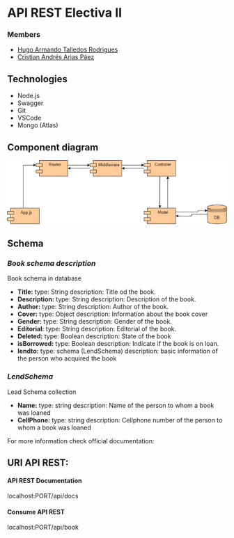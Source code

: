 # API REST Electiva II
### Members
- [Hugo Armando Talledos Rodrigues](https://github.com/HugoTalledos)
- [Cristian Andrés Arias Páez](https://github.com/AriasPaez)
## Technologies
- Node.js
- Swagger
- Git
- VSCode
- Mongo (Atlas)

## Component diagram
![Alt text](Diagram.jpg "Component diagrma")

## Schema
### _Book schema description_
Book schema in database
- **Title:**
 type: String
 description: Title od the book.
- **Description:**
type: String
description: Description of the book.
- **Author:**
type: String
description: Author of the book.
- **Cover:**
type: Object
description: Information about the book cover
- **Gender:**
type: String
description: Gender of the book.
- **Editorial:**
type: String
description: Editorial of the book.
- **Deleted:**
type: Boolean
description: State of the book 
- **isBorrowed:**
type: Boolean
description: Indicate if the book is on loan.
- **lendto:**
type: schema (LendSchema)
description: basic information of the person who acquired the book

### _LendSchema_
Lead Schema collection
- **Name:** 
type: string
description: Name of the person to whom a book was loaned
- **CellPhone:**
type: string
description: Cellphone number of the person to whom a book was loaned

For more information check official documentation: 
## URI API REST:
#### API REST Documentation
localhost:PORT/api/docs
#### Consume API REST
localhost:PORT/api/book

